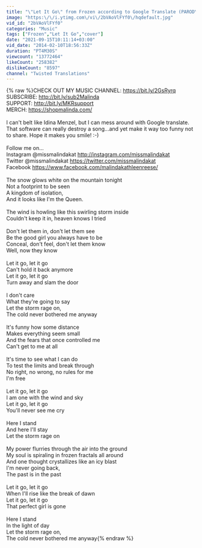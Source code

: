 ```yaml
---
title: "\"Let It Go\" from Frozen according to Google Translate (PARODY)"
image: "https:\/\/i.ytimg.com\/vi\/2bVAoVlFYf0\/hqdefault.jpg"
vid_id: "2bVAoVlFYf0"
categories: "Music"
tags: ["Frozen","Let It Go","cover"]
date: "2021-09-15T10:11:14+03:00"
vid_date: "2014-02-10T18:56:33Z"
duration: "PT4M30S"
viewcount: "13772464"
likeCount: "258382"
dislikeCount: "8597"
channel: "Twisted Translations"
---
```

{% raw %}CHECK OUT MY MUSIC CHANNEL: <a rel="nofollow" target="blank" href="https://bit.ly/2GsRyrq">https://bit.ly/2GsRyrq</a><br />SUBSCRIBE: <a rel="nofollow" target="blank" href="http://bit.ly/sub2Malinda">http://bit.ly/sub2Malinda</a><br />SUPPORT: <a rel="nofollow" target="blank" href="http://bit.ly/MKRsupport">http://bit.ly/MKRsupport</a><br />MERCH: <a rel="nofollow" target="blank" href="https://shopmalinda.com/">https://shopmalinda.com/</a><br /><br />I can't belt like Idina Menzel, but I can mess around with Google translate.  That software can really destroy a song...and yet make it way too funny not to share.  Hope it makes you smile! :-)<br /><br />Follow me on...<br />Instagram @missmalindakat <a rel="nofollow" target="blank" href="http://instagram.com/missmalindakat">http://instagram.com/missmalindakat</a><br />Twitter @missmalindakat <a rel="nofollow" target="blank" href="https://twitter.com/missmalindakat">https://twitter.com/missmalindakat</a><br />Facebook <a rel="nofollow" target="blank" href="https://www.facebook.com/malindakathleenreese/">https://www.facebook.com/malindakathleenreese/</a><br /><br />The snow glows white on the mountain tonight<br />Not a footprint to be seen<br />A kingdom of isolation,<br />And it looks like I'm the Queen.<br /><br />The wind is howling like this swirling storm inside<br />Couldn't keep it in, heaven knows I tried<br /><br />Don't let them in, don't let them see<br />Be the good girl you always have to be<br />Conceal, don't feel, don't let them know<br />Well, now they know<br /><br />Let it go, let it go<br />Can't hold it back anymore<br />Let it go, let it go<br />Turn away and slam the door<br /><br />I don't care<br />What they're going to say<br />Let the storm rage on,<br />The cold never bothered me anyway<br /><br />It's funny how some distance<br />Makes everything seem small<br />And the fears that once controlled me<br />Can't get to me at all<br /><br />It's time to see what I can do<br />To test the limits and break through<br />No right, no wrong, no rules for me<br />I'm free<br /><br />Let it go, let it go<br />I am one with the wind and sky<br />Let it go, let it go<br />You'll never see me cry<br /><br />Here I stand<br />And here I'll stay<br />Let the storm rage on<br /><br />My power flurries through the air into the ground<br />My soul is spiraling in frozen fractals all around<br />And one thought crystallizes like an icy blast<br />I'm never going back,<br />The past is in the past<br /><br />Let it go, let it go<br />When I'll rise like the break of dawn<br />Let it go, let it go<br />That perfect girl is gone<br /><br />Here I stand<br />In the light of day<br />Let the storm rage on,<br />The cold never bothered me anyway{% endraw %}
